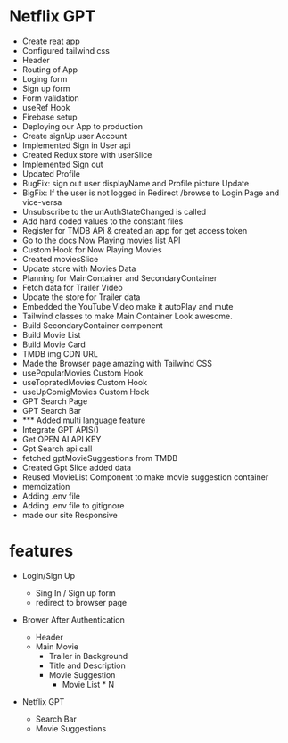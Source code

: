 
# Netflix GPT

- Create reat app
- Configured tailwind css
- Header
- Routing of App
- Loging form
- Sign up form
- Form validation
- useRef Hook
- Firebase setup
- Deploying our App to production
- Create signUp user Account    
- Implemented Sign in User api
- Created Redux store with userSlice
- Implemented Sign out
- Updated Profile
- BugFix: sign out user displayName and Profile picture Update
- BigFix:  If the user is not logged in Redirect /browse to Login Page and vice-versa
- Unsubscribe to the unAuthStateChanged is called
- Add hard coded values to the constant files  
- Register for TMDB APi & created an app for get access token
- Go to the docs Now Playing movies list API
- Custom Hook for Now Playing Movies
- Created moviesSlice
- Update store with Movies Data
- Planning for MainContainer and SecondaryContainer
- Fetch data for Trailer Video
- Update the store for Trailer data
- Embedded the YouTube Video make it autoPlay and mute
- Tailwind classes to make Main Container Look awesome.
- Build SecondaryContainer component
- Build Movie List
- Build Movie Card
- TMDB img CDN URL
- Made the Browser page amazing with Tailwind CSS
- usePopularMovies Custom Hook
- useTopratedMovies Custom Hook
- useUpComigMovies Custom Hook
- GPT Search Page
- GPT Search Bar
- *** Added multi language feature
- Integrate GPT APIS()
- Get OPEN AI API KEY
- Gpt Search api call
- fetched gptMovieSuggestions from TMDB
- Created Gpt Slice added data
- Reused MovieList Component to make movie suggestion container
- memoization
- Adding .env file
- Adding .env file to gitignore
- made our site Responsive 





# features

- Login/Sign Up
    - Sing In / Sign up form
    - redirect to browser page

- Brower After Authentication
    - Header
    - Main Movie
        - Trailer in Background
        - Title and Description
        - Movie Suggestion
            - Movie List * N

- Netflix GPT
    - Search Bar
    - Movie Suggestions